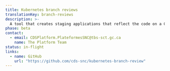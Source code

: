 ```yaml
---
title: Kubernetes branch reviews
translationKey: branch-reviews
description: >-
  A tool that creates staging applications that reflect the code on a Git branch using an isolated Kubernetes cluster, allowing you to test and review your application in an interactive environment.
phase: beta
contact:
  - email: CDSPlatform.PlateformesSNC@tbs-sct.gc.ca
    name: The Platform Team
status: in-flight
links:
  - name: GitHub
    url: "https://github.com/cds-snc/kubernetes-branch-review"
---
```

